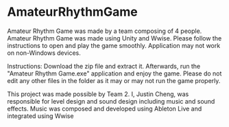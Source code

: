 # AmateurRhythmGame

Amateur Rhythm Game was made by a team composing of 4 people. Amateur Rhythm Game was made using Unity and Wwise. Please follow the instructions to open and play the game smoothly. Application may not work on non-Windows devices.

Instructions: Download the zip file and extract it. Afterwards, run the "Amateur Rhythm Game.exe" application and enjoy the game. Please do not edit any other files in the folder as it may or may not run the game properly.

This project was made possible by Team 2. I, Justin Cheng, was responsible for level design and sound design including music and sound effects. Music was composed and developed using Ableton Live and integrated using Wwise
